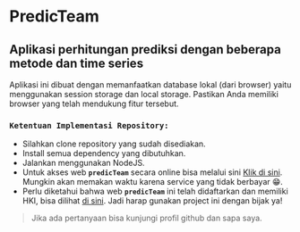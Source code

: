 # PredicTeam

## Aplikasi perhitungan prediksi dengan beberapa metode dan time series

Aplikasi ini dibuat dengan memanfaatkan database lokal (dari browser) yaitu menggunakan session storage dan local storage. Pastikan Anda memiliki browser yang telah mendukung fitur tersebut.

### **`Ketentuan Implementasi Repository:`**

- Silahkan clone repository yang sudah disediakan.
- Install semua dependency yang dibutuhkan.
- Jalankan menggunakan NodeJS.
- Untuk akses web **`predicTeam`** secara online bisa melalui sini [Klik di sini](https://predicteam.onrender.com/). Mungkin akan memakan waktu karena service yang tidak berbayar 😁.
- Perlu diketahui bahwa web **`predicTeam`** ini telah didaftarkan dan memiliki HKI, bisa dilihat [di sini](https://e-hakcipta.dgip.go.id/index.php/c?code=ZDgyMmQ1NmI3ODAzY2E1ZjEzNDUxOThlZTIxZjM0MzgK). Jadi harap gunakan project ini dengan bijak ya!

> Jika ada pertanyaan bisa kunjungi profil github dan sapa saya.
